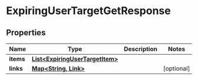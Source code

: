 

# ExpiringUserTargetGetResponse


## Properties

| Name | Type | Description | Notes |
|------------ | ------------- | ------------- | -------------|
|**items** | [**List&lt;ExpiringUserTargetItem&gt;**](ExpiringUserTargetItem.md) |  |  |
|**links** | [**Map&lt;String, Link&gt;**](Link.md) |  |  [optional] |



